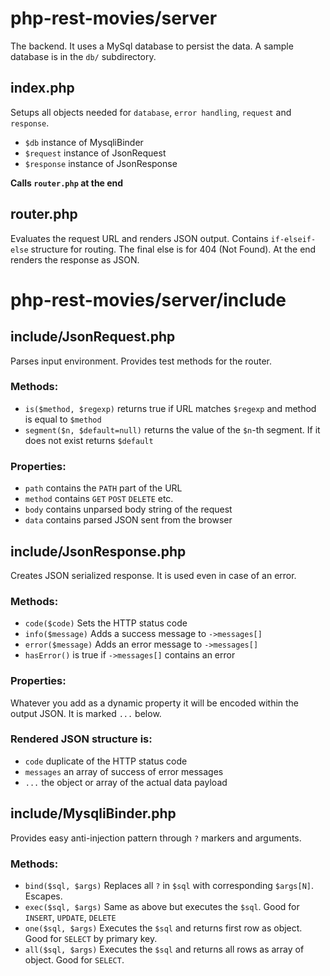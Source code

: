 # php-rest-movies/server

The backend. It uses a MySql database to persist the data. A sample database is in the `db/` subdirectory.

## index.php 

Setups all objects needed for `database`, `error handling`, `request` and `response`.

  - `$db` instance of MysqliBinder
  - `$request` instance of JsonRequest
  - `$response` instance of JsonResponse
  
**Calls `router.php` at the end**

## router.php 

Evaluates the request URL and renders JSON output. 
Contains `if-elseif-else` structure for routing. The final else is for 404 (Not Found).
At the end renders the response as JSON.

# php-rest-movies/server/include

## include/JsonRequest.php

Parses input environment. Provides test methods for the router.

### Methods:

  - `is($method, $regexp)` returns true if URL matches `$regexp` and method is equal to `$method`
  - `segment($n, $default=null)` returns the value of the `$n`-th segment. If it does not exist returns `$default`
   
### Properties:

  - `path` contains the `PATH` part of the URL
  - `method` contains `GET` `POST` `DELETE` etc.
  - `body` contains unparsed body string of the request
  - `data` contains parsed JSON sent from the browser

## include/JsonResponse.php

Creates JSON serialized response. It is used even in case of an error.
  
### Methods:
  - `code($code)` Sets the HTTP status code
  - `info($message)` Adds a success message to `->messages[]`
  - `error($message)` Adds an error message to `->messages[]`
  - `hasError()` is true if `->messages[]` contains an error

### Properties:

Whatever you add as a dynamic property it will be encoded within the output JSON.
It is marked `...` below.

### Rendered JSON structure is:
  
  - `code` duplicate of the HTTP status code
  - `messages` an array of success of error messages
  - `...` the object or array of the actual data payload
  
## include/MysqliBinder.php

Provides easy anti-injection pattern through `?` markers and arguments.

### Methods:

  - `bind($sql, $args)` Replaces all `?` in `$sql` with corresponding `$args[N]`. Escapes.
  - `exec($sql, $args)` Same as above but executes the `$sql`. Good for `INSERT`, `UPDATE`, `DELETE`
  - `one($sql, $args)` Executes the `$sql` and returns first row as object. Good for `SELECT` by primary key.
  - `all($sql, $args)` Executes the `$sql` and returns all rows as array of object. Good for `SELECT`.
